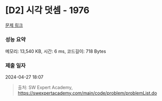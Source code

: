# [D2] 시각 덧셈 - 1976 

[문제 링크](https://swexpertacademy.com/main/code/problem/problemDetail.do?contestProbId=AV5PttaaAZIDFAUq) 

### 성능 요약

메모리: 13,540 KB, 시간: 6 ms, 코드길이: 718 Bytes

### 제출 일자

2024-04-27 18:07



> 출처: SW Expert Academy, https://swexpertacademy.com/main/code/problem/problemList.do